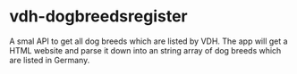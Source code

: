 # vdh-dogbreedsregister
A smal API to get all dog breeds which are listed by VDH.
The app will get a HTML website and parse it down into an string array of dog breeds which are listed in Germany.
